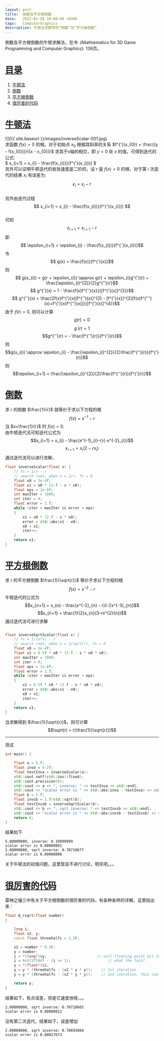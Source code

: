 ```yaml
---
layout: post
title:  倒数及平方根倒数
date:   2022-02-20 18:00:00 +0300
tags:   ComputerGraphics
description: 牛顿法求数字的“倒数”及“平方根倒数” 
---
```


倒数及平方根倒数的牛顿求解法，在书《Mathiematics for 3D Game Programming and Computer Graphics》139页。
# [目录](#目录)
1. [牛顿法](#牛顿法)
2. [倒数](#倒数)
3. [平方根倒数](#平方根倒数)
4. [很厉害的代码](#很厉害的代码)

# [牛顿法](#牛顿法)
![]({{ site.baseurl }}/images/inverseScalar-001.jpg)  
求函数 $f(x) = 0$ 的根。对于初始点 $x_{0}$ 根据其斜率的关系 $f^{'}(x_{0}) = \frac{(y - f(x_{0}))}{(x - x_{0})}$ 求其于x轴的相交，即 $y=0$ 处  $x$ 的值。可得到迭代的公式:  
$ x_{i+1} = x_{i} - \frac{f(x_{i})}{f^{'}(x_{i})} $   
另外可以证明牛顿迭代的收敛速度是二阶的。设 $r$ 是 $f(x) = 0$ 的根，对于第 $i$ 次迭代的结果 $x_{i}$ 有误差为:  
$$ \epsilon_{i} = x_{i} - r $$  
另外由迭代过程
$$ x_{i+1} = x_{i} - \frac{f(x_{i})}{f^{'}(x_{i})} $$  
可知  
$$ \epsilon_{i+1} = x_{i+1} - r $$
即
$$ \epsilon_{i+1} = \epsilon_{i} - \frac{f(x_{i})}{f^{`}(x_{i})}$$
令
$$ g(x) = \frac{f(x)}{f^{'}(x)}$$
则
$$ g(x_{i}) = g(r + \epsilon_{i}) \approx g(r) + \epsilon_{i}g^{'}(r) + \frac{\epsilon_{i}^{2}}{2}g^{''}{r}$$
$$ g^{'}(x) = 1 - \frac{f(x)f^{''}{x}}{[f^{'}(x)]^{2}}$$
$$ g^{''}(x) = \frac{2f(x)f^{'}(x)[f^{''}(x)]^{2} - [f^{'}{x}]^{2}[f(x)f^{'''}(x)+f^{'}(x)f^{''}(x)]}{[f^{'}(x)]^{4}}$$
由于 $f(r)=0$, 则可以计算
$$g(r) = 0$$
$$g^{'}(r) = 1$$
$$g^{''}(r) = - \frac{f^{''}(r)}{f^{'}(r)}$$
则
$$g(x_{i}) \approx \epsilon_{i} - \frac{\epsilon_{i}^{2}}{2}\frac{f^{''}(r)}{f^{'}(r)}$$
则
$$\epsilon_{i+1} = \frac{\epsilon_{i}^{2}}{2}\frac{f^{''}(r)}{f^{'}(r)}$$
# [倒数](#倒数)

求 $r$ 的倒数 $\frac{1}{r}$ 就等价于求以下方程的根
$$f(x)=x^{-1} - r$$
当 $x=\frac{1}{r}$ 时 $f(x) = 0$.   
由牛顿迭代法可知迭代公式为
$$x_{i+1} = x_{i} - \frac{x^{-1}_{i}-r}{-x^{-2}_{i}}$$ 
$$x_{i+1} = x_{i}(2-rx_{i})$$
通过迭代法可以进行求解，
```cpp
float inverseScalar(float s) {
	// fx = 1/x - r
	// search root, when x = 1/r, fx = 0
	float x0 = 1e-4f;
	float x1 = x0 * (2.f - s * x0);
	float eps = 1e-8f;
	int maxIter = 1000;
	int iter = 0;
	float error = 1.f;
	while (iter < maxIter && error > eps)
	{
		x1 = x0 * (2.f - s * x0);
		error = std::abs(x1 - x0);
		x0 = x1;
		iter++;
	}
	return x1;
}
```
# [平方根倒数](#平方根倒数)

求 $r$ 的平方根倒数 $\frac{1}{\sqrt{r}}$ 等价于求以下方程的根
$$f(x) = x^{-2} - r$$
牛顿迭代的公式为
$$x_{n+1} = x_{n} - \frac{x^{-2}_{n} - r}{-2x^{-3}_{n}}$$
$$x_{n+1} = \frac{1}{2}x_{n}(3-rx^{2}{n})$$
通过迭代法可进行求解
```cpp

float inverseSqrtScalar(float s) {
	// fx = 1/(x*x) - r
	// search root, when x = 1/sqrt(r), fx = 0
	float x0 = 1e-4f;
	float x1 = 0.5f * x0 * (3.f - s * x0 * x0);
	int maxIter = 1000;
	int iter = 0;
	float eps = 1e-8f;
	float error = 1.f;
	while (iter < maxIter && error > eps)
	{
		x1 = 0.5f * x0 * (3.f - s * x0 * x0);
		error = std::abs(x1 - x0);
		x0 = x1;
		iter++;
	}
	return x1;
}
```
当求解得到 $\frac{1}{\sqrt{r}}$，则可计算
$$\sqrt(r) = r(\frac{1}{\sqrt{r}})$$

--------------

测试
```cpp
int main() {

	float a = 5.f;
	float inva = 0.2f;
	float testInva = inverseScalar(a);
	std::cout.setf(std::ios::fixed);
	std::cout.precision(8);
	std::cout << a << ", inverse: " << testInva << std::endl;
	std::cout << "scalar error is " << std::abs(inva - testInva) << std::endl;
	float b = 2.f;
	float invsb = 1.f/std::sqrt(b);
	float testInvsb = inverseSqrtScalar(b);
	std::cout << b << ", sqrt inverse: " << testInvsb << std::endl;
	std::cout << "scalar error is " << std::abs(invsb - testInvsb) << std::endl;
	return 0;
}
```
结果如下
```
5.00000000, inverse: 0.19999999
scalar error is 0.00000001
2.00000000, sqrt inverse: 0.70710677
scalar error is 0.00000000
```
关于牛顿法的初值问题，这里暂且不进行讨论，明天吧。。。
# [很厉害的代码](#很厉害的代码)

雷神之锤三中有关于平方根倒数的很厉害的代码，有各种各样的详解，这里贴出来：
```cpp
float Q_rsqrt(float number)
{

	long i;
	float x2, y;
	const float threehalfs = 1.5F;

	x2 = number * 0.5F;
	y = number;
	i = *(long*)&y;                       // evil floating point bit level hacking
	i = 0x5f3759df - (i >> 1);                 // what the fuck?
	y = *(float*)&i;
	y = y * (threehalfs - (x2 * y * y));    // 1st iteration
	y = y * (threehalfs - (x2 * y * y));    // 2nd iteration, this can be removed

	return y;
}
```
结果如下，有点误差，但是它速度快呀。。。
```
2.00000000, sqrt inverse: 0.70710665
scalar error is 0.00000012
```
没有第二次迭代，结果如下，误差增加
```
2.00000000, sqrt inverse: 0.70693004
scalar error is 0.00017673
```